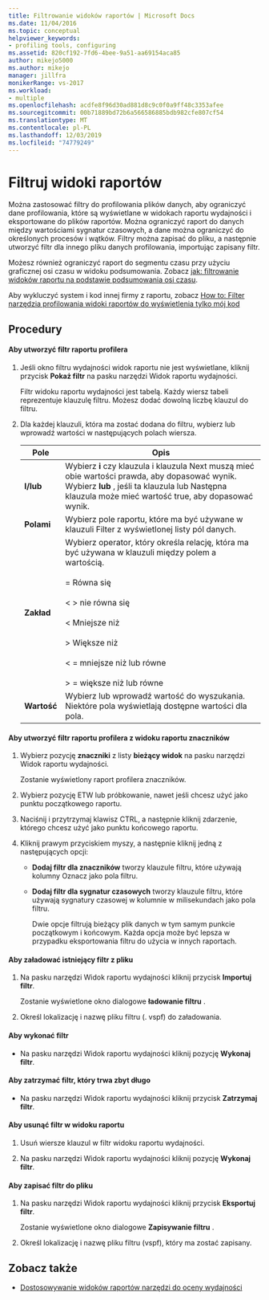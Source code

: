 ```yaml
---
title: Filtrowanie widoków raportów | Microsoft Docs
ms.date: 11/04/2016
ms.topic: conceptual
helpviewer_keywords:
- profiling tools, configuring
ms.assetid: 820cf192-7fd6-4bee-9a51-aa69154aca85
author: mikejo5000
ms.author: mikejo
manager: jillfra
monikerRange: vs-2017
ms.workload:
- multiple
ms.openlocfilehash: acdfe8f96d30ad881d8c9c0f0a9ff48c3353afee
ms.sourcegitcommit: 00b71889bd72b6a566586885bdb982cfe807cf54
ms.translationtype: MT
ms.contentlocale: pl-PL
ms.lasthandoff: 12/03/2019
ms.locfileid: "74779249"
---
```

# <a name="filter-report-views"></a>Filtruj widoki raportów
Można zastosować filtry do profilowania plików danych, aby ograniczyć dane profilowania, które są wyświetlane w widokach raportu wydajności i eksportowane do plików raportów. Można ograniczyć raport do danych między wartościami sygnatur czasowych, a dane można ograniczyć do określonych procesów i wątków. Filtry można zapisać do pliku, a następnie utworzyć filtr dla innego pliku danych profilowania, importując zapisany filtr.

 Możesz również ograniczyć raport do segmentu czasu przy użyciu graficznej osi czasu w widoku podsumowania. Zobacz [jak: filtrowanie widoków raportu na podstawie podsumowania osi czasu](../profiling/how-to-filter-report-views-from-the-summary-timeline.md).

 Aby wykluczyć system i kod innej firmy z raportu, zobacz [How to: Filter narzędzia profilowania widoki raportów do wyświetlenia tylko mój kod](../profiling/how-to-filter-profiling-tools-report-views-to-display-just-my-code.md)

## <a name="procedures"></a>Procedury

#### <a name="to-create-a-profiler-report-filter"></a>Aby utworzyć filtr raportu profilera

1. Jeśli okno filtru wydajności widok raportu nie jest wyświetlane, kliknij przycisk **Pokaż filtr** na pasku narzędzi Widok raportu wydajności.

     Filtr widoku raportu wydajności jest tabelą. Każdy wiersz tabeli reprezentuje klauzulę filtru. Możesz dodać dowolną liczbę klauzul do filtru.

2. Dla każdej klauzuli, która ma zostać dodana do filtru, wybierz lub wprowadź wartości w następujących polach wiersza.

    |Pole|Opis|
    |-----------|-----------------|
    |**I/lub**|Wybierz **i** czy klauzula i klauzula Next muszą mieć obie wartości prawda, aby dopasować wynik. Wybierz **lub** , jeśli ta klauzula lub Następna klauzula może mieć wartość true, aby dopasować wynik.|
    |**Polami**|Wybierz pole raportu, które ma być używane w klauzuli Filter z wyświetlonej listy pól danych.|
    |**Zakład**|Wybierz operator, który określa relację, która ma być używana w klauzuli między polem a wartością.<br /><br /> = Równa się<br /><br /> < > nie równa się<br /><br /> < Mniejsze niż<br /><br /> > Większe niż<br /><br /> < = mniejsze niż lub równe<br /><br /> > = większe niż lub równe|
    |**Wartość**|Wybierz lub wprowadź wartość do wyszukania. Niektóre pola wyświetlają dostępne wartości dla pola.|

#### <a name="to-create-a-profiler-report-filter-from-the-marks-report-view"></a>Aby utworzyć filtr raportu profilera z widoku raportu znaczników

1. Wybierz pozycję **znaczniki** z listy **bieżący widok** na pasku narzędzi Widok raportu wydajności.

    Zostanie wyświetlony raport profilera znaczników.

2. Wybierz pozycję ETW lub próbkowanie, nawet jeśli chcesz użyć jako punktu początkowego raportu.

3. Naciśnij i przytrzymaj klawisz CTRL, a następnie kliknij zdarzenie, którego chcesz użyć jako punktu końcowego raportu.

4. Kliknij prawym przyciskiem myszy, a następnie kliknij jedną z następujących opcji:

   - **Dodaj filtr dla znaczników** tworzy klauzule filtru, które używają kolumny Oznacz jako pola filtru.

   - **Dodaj filtr dla sygnatur czasowych** tworzy klauzule filtru, które używają sygnatury czasowej w kolumnie w milisekundach jako pola filtru.

     Dwie opcje filtrują bieżący plik danych w tym samym punkcie początkowym i końcowym. Każda opcja może być lepsza w przypadku eksportowania filtru do użycia w innych raportach.

#### <a name="to-load-an-existing-filter-from-a-file"></a>Aby załadować istniejący filtr z pliku

1. Na pasku narzędzi Widok raportu wydajności kliknij przycisk **Importuj filtr**.

     Zostanie wyświetlone okno dialogowe **ładowanie filtru** .

2. Określ lokalizację i nazwę pliku filtru (. vspf) do załadowania.

#### <a name="to-execute-a-filter"></a>Aby wykonać filtr

- Na pasku narzędzi Widok raportu wydajności kliknij pozycję **Wykonaj filtr**.

#### <a name="to-stop-a-filter-that-is-taking-too-long-to-execute"></a>Aby zatrzymać filtr, który trwa zbyt długo

- Na pasku narzędzi Widok raportu wydajności kliknij przycisk **Zatrzymaj filtr**.

#### <a name="to-remove-a-filter-on-a-report-view"></a>Aby usunąć filtr w widoku raportu

1. Usuń wiersze klauzul w filtr widoku raportu wydajności.

2. Na pasku narzędzi Widok raportu wydajności kliknij pozycję **Wykonaj filtr**.

#### <a name="to-save-a-filter-to-a-file"></a>Aby zapisać filtr do pliku

1. Na pasku narzędzi Widok raportu wydajności kliknij przycisk **Eksportuj filtr**.

     Zostanie wyświetlone okno dialogowe **Zapisywanie filtru** .

2. Określ lokalizację i nazwę pliku filtru (vspf), który ma zostać zapisany.

## <a name="see-also"></a>Zobacz także
- [Dostosowywanie widoków raportów narzędzi do oceny wydajności](../profiling/customizing-performance-tools-report-views.md)
